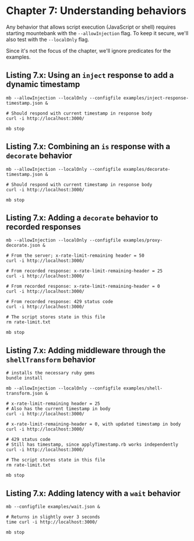 # Chapter 7: Understanding behaviors

Any behavior that allows script execution (JavaScript or shell) requires starting mountebank
with the `--allowInjection` flag. To keep it secure, we'll also test with the `--localOnly` flag.

Since it's not the focus of the chapter, we'll ignore predicates for the examples.

## Listing 7.x: Using an `inject` response to add a dynamic timestamp

````
mb --allowInjection --localOnly --configfile examples/inject-response-timestamp.json &

# Should respond with current timestamp in response body
curl -i http://localhost:3000/

mb stop
````

## Listing 7.x: Combining an `is` response with a `decorate` behavior

````
mb --allowInjection --localOnly --configfile examples/decorate-timestamp.json &

# Should respond with current timestamp in response body
curl -i http://localhost:3000/

mb stop
````

## Listing 7.x: Adding a `decorate` behavior to recorded responses

````
mb --allowInjection --localOnly --configfile examples/proxy-decorate.json &

# From the server; x-rate-limit-remaining header = 50
curl -i http://localhost:3000/

# From recorded response: x-rate-limit-remaining-header = 25
curl -i http://localhost:3000/

# From recorded response: x-rate-limit-remaining-header = 0
curl -i http://localhost:3000/

# From recorded response: 429 status code
curl -i http://localhost:3000/

# The script stores state in this file
rm rate-limit.txt

mb stop
````

## Listing 7.x: Adding middleware through the `shellTransform` behavior

````
# installs the necessary ruby gems
bundle install

mb --allowInjection --localOnly --configfile examples/shell-transform.json &

# x-rate-limit-remaining header = 25
# Also has the current timestamp in body
curl -i http://localhost:3000/

# x-rate-limit-remaining-header = 0, with updated timestamp in body
curl -i http://localhost:3000/

# 429 status code
# Still has timestamp, since applyTimestamp.rb works independently
curl -i http://localhost:3000/

# The script stores state in this file
rm rate-limit.txt

mb stop
````

## Listing 7.x: Adding latency with a `wait` behavior

````
mb --configfile examples/wait.json &

# Returns in slightly over 3 seconds
time curl -i http://localhost:3000/

mb stop
````
